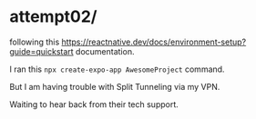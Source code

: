 # attempt02/

following this https://reactnative.dev/docs/environment-setup?guide=quickstart documentation.

I ran this `npx create-expo-app AwesomeProject` command.

But I am having trouble with Split Tunneling via my VPN.

Waiting to hear back from their tech support.
